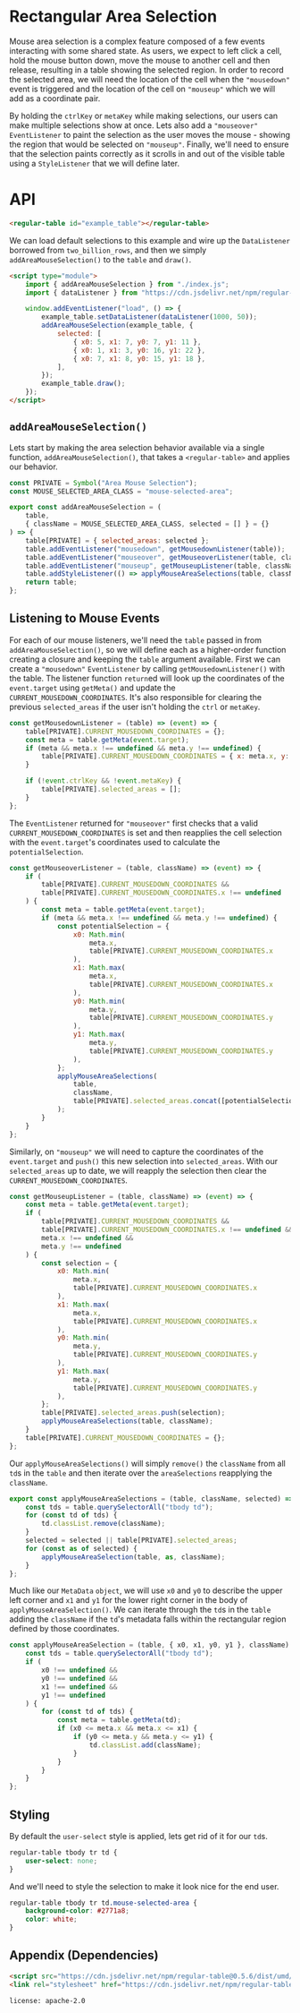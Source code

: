 # Rectangular Area Selection

Mouse area selection is a complex feature composed of a few events interacting with some shared state. As users, we expect to left click a cell, hold the mouse button down, move the mouse to another cell and then release, resulting in a table showing the selected region. In order to record the selected area, we will need the location of the cell when the `"mousedown"` event is triggered and the location of the cell on `"mouseup"` which we will add as a coordinate pair.

By holding the `ctrlKey` or `metaKey` while making selections, our users can make multiple selections show at once. Lets also add a `"mouseover"` `EventListener` to paint the selection as the user moves the mouse - showing the region that would be selected on `"mouseup"`. Finally, we'll need to ensure that the selection paints correctly as it scrolls in and out of the visible table using a `StyleListener` that we will define later.

# API

```html
<regular-table id="example_table"></regular-table>
```

We can load default selections to this example and wire up the `DataListener` borrowed from `two_billion_rows`, and then we simply `addAreaMouseSelection()` to the `table` and `draw()`.

```html
<script type="module">
    import { addAreaMouseSelection } from "./index.js";
    import { dataListener } from "https://cdn.jsdelivr.net/npm/regular-table@0.5.6/dist/examples/two_billion_rows.js";

    window.addEventListener("load", () => {
        example_table.setDataListener(dataListener(1000, 50));
        addAreaMouseSelection(example_table, {
            selected: [
                { x0: 5, x1: 7, y0: 7, y1: 11 },
                { x0: 1, x1: 3, y0: 16, y1: 22 },
                { x0: 7, x1: 8, y0: 15, y1: 18 },
            ],
        });
        example_table.draw();
    });
</script>
```

## `addAreaMouseSelection()`

Lets start by making the area selection behavior available via a single function, `addAreaMouseSelection()`, that takes a `<regular-table>` and applies our behavior.

```javascript
const PRIVATE = Symbol("Area Mouse Selection");
const MOUSE_SELECTED_AREA_CLASS = "mouse-selected-area";

export const addAreaMouseSelection = (
    table,
    { className = MOUSE_SELECTED_AREA_CLASS, selected = [] } = {}
) => {
    table[PRIVATE] = { selected_areas: selected };
    table.addEventListener("mousedown", getMousedownListener(table));
    table.addEventListener("mouseover", getMouseoverListener(table, className));
    table.addEventListener("mouseup", getMouseupListener(table, className));
    table.addStyleListener(() => applyMouseAreaSelections(table, className));
    return table;
};
```

## Listening to Mouse Events

For each of our mouse listeners, we'll need the `table` passed in from `addAreaMouseSelection()`, so we will define each as a higher-order function creating a closure and keeping the `table` argument available. First we can create a `"mousedown"` `EventListener` by calling `getMousedownListener()` with the table. The listener function `return`ed will look up the coordinates of the `event.target` using `getMeta()` and update the `CURRENT_MOUSEDOWN_COORDINATES`. It's also responsible for clearing the previous `selected_areas` if the user isn't holding the `ctrl` or `metaKey`.

```javascript
const getMousedownListener = (table) => (event) => {
    table[PRIVATE].CURRENT_MOUSEDOWN_COORDINATES = {};
    const meta = table.getMeta(event.target);
    if (meta && meta.x !== undefined && meta.y !== undefined) {
        table[PRIVATE].CURRENT_MOUSEDOWN_COORDINATES = { x: meta.x, y: meta.y };
    }

    if (!event.ctrlKey && !event.metaKey) {
        table[PRIVATE].selected_areas = [];
    }
};
```

The `EventListener` returned for `"mouseover"` first checks that a valid `CURRENT_MOUSEDOWN_COORDINATES` is set and then reapplies the cell selection with the `event.target`'s coordinates used to calculate the `potentialSelection`.

```javascript
const getMouseoverListener = (table, className) => (event) => {
    if (
        table[PRIVATE].CURRENT_MOUSEDOWN_COORDINATES &&
        table[PRIVATE].CURRENT_MOUSEDOWN_COORDINATES.x !== undefined
    ) {
        const meta = table.getMeta(event.target);
        if (meta && meta.x !== undefined && meta.y !== undefined) {
            const potentialSelection = {
                x0: Math.min(
                    meta.x,
                    table[PRIVATE].CURRENT_MOUSEDOWN_COORDINATES.x
                ),
                x1: Math.max(
                    meta.x,
                    table[PRIVATE].CURRENT_MOUSEDOWN_COORDINATES.x
                ),
                y0: Math.min(
                    meta.y,
                    table[PRIVATE].CURRENT_MOUSEDOWN_COORDINATES.y
                ),
                y1: Math.max(
                    meta.y,
                    table[PRIVATE].CURRENT_MOUSEDOWN_COORDINATES.y
                ),
            };
            applyMouseAreaSelections(
                table,
                className,
                table[PRIVATE].selected_areas.concat([potentialSelection])
            );
        }
    }
};
```

Similarly, on `"mouseup"` we will need to capture the coordinates of the `event.target` and `push()` this new selection into `selected_areas`. With our `selected_areas` up to date, we will reapply the selection then clear the `CURRENT_MOUSEDOWN_COORDINATES`.

```javascript
const getMouseupListener = (table, className) => (event) => {
    const meta = table.getMeta(event.target);
    if (
        table[PRIVATE].CURRENT_MOUSEDOWN_COORDINATES &&
        table[PRIVATE].CURRENT_MOUSEDOWN_COORDINATES.x !== undefined &&
        meta.x !== undefined &&
        meta.y !== undefined
    ) {
        const selection = {
            x0: Math.min(
                meta.x,
                table[PRIVATE].CURRENT_MOUSEDOWN_COORDINATES.x
            ),
            x1: Math.max(
                meta.x,
                table[PRIVATE].CURRENT_MOUSEDOWN_COORDINATES.x
            ),
            y0: Math.min(
                meta.y,
                table[PRIVATE].CURRENT_MOUSEDOWN_COORDINATES.y
            ),
            y1: Math.max(
                meta.y,
                table[PRIVATE].CURRENT_MOUSEDOWN_COORDINATES.y
            ),
        };
        table[PRIVATE].selected_areas.push(selection);
        applyMouseAreaSelections(table, className);
    }
    table[PRIVATE].CURRENT_MOUSEDOWN_COORDINATES = {};
};
```

Our `applyMouseAreaSelections()` will simply `remove()` the `className` from all `td`s in the `table` and then iterate over the `areaSelections` reapplying the `className`.

```javascript
export const applyMouseAreaSelections = (table, className, selected) => {
    const tds = table.querySelectorAll("tbody td");
    for (const td of tds) {
        td.classList.remove(className);
    }
    selected = selected || table[PRIVATE].selected_areas;
    for (const as of selected) {
        applyMouseAreaSelection(table, as, className);
    }
};
```

Much like our `MetaData` `object`, we will use `x0` and `y0` to describe the upper left corner and `x1` and `y1` for the lower right corner in the body of `applyMouseAreaSelection()`. We can iterate through the `td`s in the `table` adding the `className` if the `td`'s metadata falls within the rectangular region defined by those coordinates.

```javascript
const applyMouseAreaSelection = (table, { x0, x1, y0, y1 }, className) => {
    const tds = table.querySelectorAll("tbody td");
    if (
        x0 !== undefined &&
        y0 !== undefined &&
        x1 !== undefined &&
        y1 !== undefined
    ) {
        for (const td of tds) {
            const meta = table.getMeta(td);
            if (x0 <= meta.x && meta.x <= x1) {
                if (y0 <= meta.y && meta.y <= y1) {
                    td.classList.add(className);
                }
            }
        }
    }
};
```

## Styling

By default the `user-select` style is applied, lets get rid of it for our `td`s.

```css
regular-table tbody tr td {
    user-select: none;
}
```

And we'll need to style the selection to make it look nice for the end user.

```css
regular-table tbody tr td.mouse-selected-area {
    background-color: #2771a8;
    color: white;
}
```

## Appendix (Dependencies)

```html
<script src="https://cdn.jsdelivr.net/npm/regular-table@0.5.6/dist/umd/regular-table.js"></script>
<link rel="stylesheet" href="https://cdn.jsdelivr.net/npm/regular-table@0.5.6/dist/css/material.css" />
```

```block
license: apache-2.0
```

